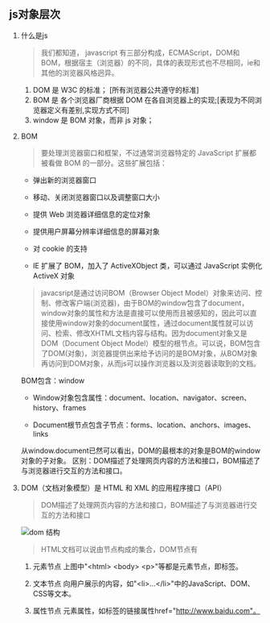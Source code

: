 ## js对象层次
1. 什么是js
    >我们都知道， javascript 有三部分构成，ECMAScript，DOM和BOM，根据宿主（浏览器）的不同，具体的表现形式也不尽相同，ie和其他的浏览器风格迥异。

    1. DOM 是 W3C 的标准； [所有浏览器公共遵守的标准]
    2. BOM 是 各个浏览器厂商根据 DOM
    在各自浏览器上的实现;[表现为不同浏览器定义有差别,实现方式不同]
    3. window 是 BOM 对象，而非 js 对象；

2. BOM

    >要处理浏览器窗口和框架，不过通常浏览器特定的 JavaScript 扩展都被看做 BOM 的一部分。这些扩展包括：

    * 弹出新的浏览器窗口

    * 移动、关闭浏览器窗口以及调整窗口大小

    * 提供 Web 浏览器详细信息的定位对象

    * 提供用户屏幕分辨率详细信息的屏幕对象

    * 对 cookie 的支持

    * IE 扩展了 BOM，加入了 ActiveXObject 类，可以通过 JavaScript 实例化 ActiveX 对象

    >javacsript是通过访问BOM（Browser Object Model）对象来访问、控制、修改客户端(浏览器)，由于BOM的window包含了document，window对象的属性和方法是直接可以使用而且被感知的，因此可以直接使用window对象的document属性，通过document属性就可以访问、检索、修改XHTML文档内容与结构。因为document对象又是DOM（Document Object Model）模型的根节点。可以说，BOM包含了DOM(对象)，浏览器提供出来给予访问的是BOM对象，从BOM对象再访问到DOM对象，从而js可以操作浏览器以及浏览器读取到的文档。

    BOM包含：window

    * Window对象包含属性：document、location、navigator、screen、history、frames

    * Document根节点包含子节点：forms、location、anchors、images、links

    从window.document已然可以看出，DOM的最根本的对象是BOM的window对象的子对象。
    区别：DOM描述了处理网页内容的方法和接口，BOM描述了与浏览器进行交互的方法和接口。

3. DOM（文档对象模型）是 HTML 和 XML 的应用程序接口（API）

    >DOM描述了处理网页内容的方法和接口，BOM描述了与浏览器进行交互的方法和接口

    ![dom 结构](http://files.jb51.net/file_images/article/201409/2014093009570117.jpg)

    >HTML文档可以说由节点构成的集合，DOM节点有

     1. 元素节点 上图中"\<html> \<body> \<p>\"等都是元素节点，即标签。

     2. 文本节点 向用户展示的内容，如"\<li>...\</li>\"中的JavaScript、DOM、CSS等文本。

     3. 属性节点 元素属性，如<a>标签的链接属性href="http://www.baidu.com"。